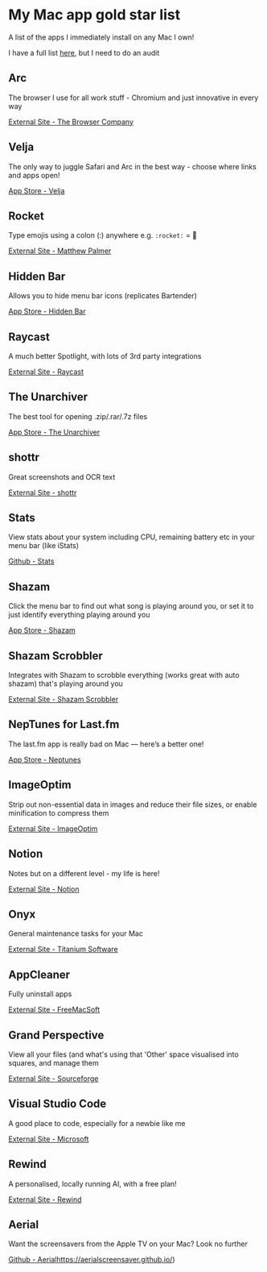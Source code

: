 # My Mac app gold star list
A list of the apps I immediately install on any Mac I own!

I have a full list [here](https://docs.google.com/spreadsheets/d/1QwpL1hjc878nSpuWTZwgIOyCc4r4pMusmxD6eC2UIXA/edit?usp=sharing), but I need to do an audit

## Arc
The browser I use for all work stuff - Chromium and just innovative in every way

[External Site - The Browser Company](https://arc.net)

## Velja
The only way to juggle Safari and Arc in the best way - choose where links and apps open!

[App Store - Velja](https://apps.apple.com/us/app/velja/id1607635845?mt=12)

## Rocket
Type emojis using a colon (:) anywhere e.g. `:rocket:` = 🚀	

[External Site - Matthew Palmer](https://matthewpalmer.net/rocket/)


## Hidden Bar
Allows you to hide menu bar icons (replicates Bartender)	

[App Store - Hidden Bar](https://apps.apple.com/us/app/hidden-bar/id1452453066?mt=12)


## Raycast
A much better Spotlight, with lots of 3rd party integrations	

[External Site - Raycast](http://raycast.com)


## The Unarchiver	
The best tool for opening .zip/.rar/.7z files	

[App Store - The Unarchiver](https://apps.apple.com/gb/app/the-unarchiver/id425424353?mt=12)


## shottr	
Great screenshots and OCR text	

[External Site - shottr](https://shottr.cc/)


## Stats	
View stats about your system including CPU, remaining battery etc in your menu bar (like iStats)	

[Github - Stats](https://github.com/exelban/stats)


## Shazam	
Click the menu bar to find out what song is playing around you, or set it to just identify everything playing around you	

[App Store - Shazam](https://apps.apple.com/gb/app/shazam/id897118787?mt=12)


## Shazam Scrobbler	
Integrates with Shazam to scrobble everything (works great with auto shazam) that's playing around you	

[External Site - Shazam Scrobbler](https://shazamscrobbler.com/)


## NepTunes for Last.fm	
The last.fm app is really bad on Mac — here’s a better one!	

[App Store - Neptunes](https://apps.apple.com/gb/app/neptunes-for-lastfm/id1006739057?mt=12)


## ImageOptim	
Strip out non-essential data in images and reduce their file sizes, or enable minification to compress them	

[External Site - ImageOptim](https://imageoptim.com/mac)


## Notion	
Notes but on a different level - my life is here!	

[External Site - Notion](https://www.notion.so/)


## Onyx	
General maintenance tasks for your Mac	

[External Site - Titanium Software](https://www.titanium-software.fr/en/onyx.html)


## AppCleaner	
Fully uninstall apps	

[External Site - FreeMacSoft](https://freemacsoft.net/appcleaner/)


## Grand Perspective	
View all your files (and what's using that 'Other' space visualised into squares, and manage them	

[External Site - Sourceforge](http://grandperspectiv.sourceforge.net/)

## Visual Studio Code
A good place to code, especially for a newbie like me

[External Site - Microsoft](https://code.visualstudio.com/download/)


## Rewind	
A personalised, locally running AI, with a free plan!	

[External Site - Rewind](https://www.rewind.ai)


## Aerial	
Want the screensavers from the Apple TV on your Mac? Look no further	

[Github - Aerial](https://aerialscreensaver.github.io/)https://aerialscreensaver.github.io/)
